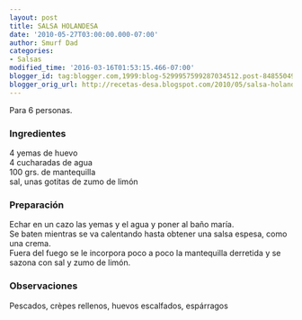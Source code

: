 ```yaml
---
layout: post
title: SALSA HOLANDESA
date: '2010-05-27T03:00:00.000-07:00'
author: Smurf Dad
categories:
- Salsas
modified_time: '2016-03-16T01:53:15.466-07:00'
blogger_id: tag:blogger.com,1999:blog-5299957599287034512.post-8485504901432596090
blogger_orig_url: http://recetas-desa.blogspot.com/2010/05/salsa-holandesa.html
---
```


Para 6 personas.<br><h3>Ingredientes</h3><p>4 yemas de huevo<br/>4 cucharadas de agua<br/>100 grs. de mantequilla<br/>sal, unas gotitas de zumo de lim&oacute;n</p><h3>Preparaci&oacute;n</h3><p>Echar en un cazo las yemas y el agua y poner al ba&ntilde;o mar&iacute;a.<br/>Se baten mientras se va calentando hasta obtener una salsa espesa, como una crema.<br/>Fuera del fuego se le incorpora poco a poco la mantequilla derretida y se sazona con sal y zumo de lim&oacute;n.</p><h3>Observaciones</h3><p>Pescados, cr&egrave;pes rellenos, huevos escalfados, esp&aacute;rragos</p>